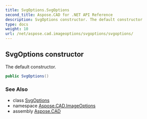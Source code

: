 ```yaml
---
title: SvgOptions.SvgOptions
second_title: Aspose.CAD for .NET API Reference
description: SvgOptions constructor. The default constructor
type: docs
weight: 10
url: /net/aspose.cad.imageoptions/svgoptions/svgoptions/
---
```

## SvgOptions constructor

The default constructor.

```csharp
public SvgOptions()
```

### See Also

* class [SvgOptions](../)
* namespace [Aspose.CAD.ImageOptions](../../../aspose.cad.imageoptions/)
* assembly [Aspose.CAD](../../../)


